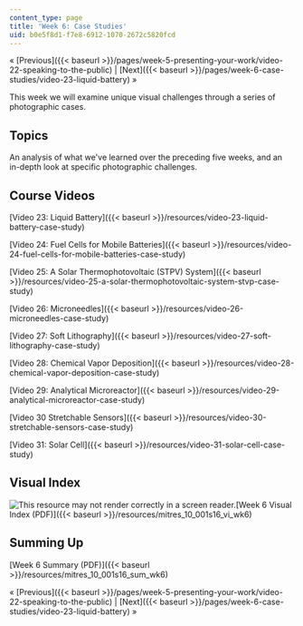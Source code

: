 ```yaml
---
content_type: page
title: 'Week 6: Case Studies'
uid: b0e5f8d1-f7e8-6912-1070-2672c5820fcd
---
```


« [Previous]({{< baseurl >}}/pages/week-5-presenting-your-work/video-22-speaking-to-the-public) | [Next]({{< baseurl >}}/pages/week-6-case-studies/video-23-liquid-battery) »

This week we will examine unique visual challenges through a series of photographic cases.

Topics
------

An analysis of what we've learned over the preceding five weeks, and an in-depth look at specific photographic challenges.

Course Videos
-------------

[Video 23: Liquid Battery]({{< baseurl >}}/resources/video-23-liquid-battery-case-study)

[Video 24: Fuel Cells for Mobile Batteries]({{< baseurl >}}/resources/video-24-fuel-cells-for-mobile-batteries-case-study)

[Video 25: A Solar Thermophotovoltaic (STPV) System]({{< baseurl >}}/resources/video-25-a-solar-thermophotovoltaic-system-stvp-case-study)

[Video 26: Microneedles]({{< baseurl >}}/resources/video-26-microneedles-case-study)

[Video 27: Soft Lithography]({{< baseurl >}}/resources/video-27-soft-lithography-case-study)

[Video 28: Chemical Vapor Deposition]({{< baseurl >}}/resources/video-28-chemical-vapor-deposition-case-study)

[Video 29: Analytical Microreactor]({{< baseurl >}}/resources/video-29-analytical-microreactor-case-study)

[Video 30 Stretchable Sensors]({{< baseurl >}}/resources/video-30-stretchable-sensors-case-study)

[Video 31: Solar Cell]({{< baseurl >}}/resources/video-31-solar-cell-case-study)

Visual Index
------------

![This resource may not render correctly in a screen reader.](/images/inacessible.gif)[Week 6 Visual Index (PDF)]({{< baseurl >}}/resources/mitres_10_001s16_vi_wk6)

Summing Up
----------

[Week 6 Summary (PDF)]({{< baseurl >}}/resources/mitres_10_001s16_sum_wk6)

« [Previous]({{< baseurl >}}/pages/week-5-presenting-your-work/video-22-speaking-to-the-public) | [Next]({{< baseurl >}}/pages/week-6-case-studies/video-23-liquid-battery) »
